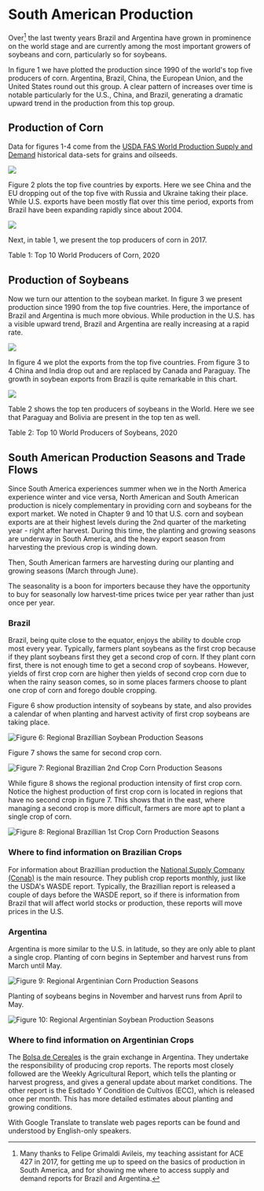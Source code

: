 # South American Production

Over[^a-south-american-production-1] the last twenty years Brazil and Argentina have grown in prominence on the world stage and are currently among the most important growers of soybeans and corn, particularly so for soybeans.

[^a-south-american-production-1]: Many thanks to Felipe Grimaldi Avileis, my teaching assistant for ACE 427 in 2017, for getting me up to speed on the basics of production in South America, and for showing me where to access supply and demand reports for Brazil and Argentina.

In figure 1 we have plotted the production since 1990 of the world's top five producers of corn. Argentina, Brazil, China, the European Union, and the United States round out this group. A clear pattern of increases over time is notable particularly for the U.S., China, and Brazil, generating a dramatic upward trend in the production from this top group.

## Production of Corn

Data for figures 1-4 come from the [USDA FAS World Production Supply and Demand](https://apps.fas.usda.gov/psdonline/app/index.html#/app/downloads) historical data-sets for grains and oilseeds.

![](assets/SouthAmericanProduction_TopProdCorn.png)

Figure 2 plots the top five countries by exports. Here we see China and the EU dropping out of the top five with Russia and Ukraine taking their place. While U.S. exports have been mostly flat over this time period, exports from Brazil have been expanding rapidly since about 2004.

![](assets/SouthAmericanProduction_TopExporterCorn.png)

Next, in table 1, we present the top producers of corn in 2017.

<div data-pagedtable="false">
  <script data-pagedtable-source type="application/json">
{"columns":[{"label":["X"],"name":[1],"type":["int"],"align":["right"]},{"label":["Country_Name"],"name":[2],"type":["chr"],"align":["left"]},{"label":["Production"],"name":[3],"type":["int"],"align":["right"]}],"data":[{"1":"1","2":"United States","3":"358447"},{"1":"2","2":"China","3":"260670"},{"1":"3","2":"Brazil","3":"87000"},{"1":"4","2":"European Union","3":"67092"},{"1":"5","2":"Argentina","3":"50500"},{"1":"6","2":"India","3":"31510"},{"1":"7","2":"Ukraine","3":"30297"},{"1":"8","2":"Mexico","3":"27346"},{"1":"9","2":"South Africa","3":"16900"},{"1":"10","2":"Russia","3":"13872"}],"options":{"columns":{"min":{},"max":[10]},"rows":{"min":[10],"max":[10]},"pages":{}}}
  </script>
</div>

Table 1: Top 10 World Producers of Corn, 2020

## Production of Soybeans

Now we turn our attention to the soybean market. In figure 3 we present production since 1990 from the top five countries. Here, the importance of Brazil and Argentina is much more obvious. While production in the U.S. has a visible upward trend, Brazil and Argentina are really increasing at a rapid rate.

![](assets/SouthAmericanProd_TopProdSoy.png)

In figure 4 we plot the exports from the top five countries. From figure 3 to 4 China and India drop out and are replaced by Canada and Paraguay. The growth in soybean exports from Brazil is quite remarkable in this chart.

![](assets/SouthAmericanProd_TopExporterSoy.png)

Table 2 shows the top ten producers of soybeans in the World. Here we see that Paraguay and Bolivia are present in the top ten as well.

<div data-pagedtable="false">
  <script data-pagedtable-source type="application/json">
{"columns":[{"label":["X"],"name":[1],"type":["int"],"align":["right"]},{"label":["Country_Name"],"name":[2],"type":["chr"],"align":["left"]},{"label":["Production"],"name":[3],"type":["int"],"align":["right"]}],"data":[{"1":"1","2":"Brazil","3":"138000"},{"1":"2","2":"United States","3":"114749"},{"1":"3","2":"Argentina","3":"46200"},{"1":"4","2":"China","3":"19602"},{"1":"5","2":"India","3":"10450"},{"1":"6","2":"Paraguay","3":"9900"},{"1":"7","2":"Canada","3":"6359"},{"1":"8","2":"Russia","3":"4307"},{"1":"9","2":"Bolivia","3":"3000"},{"1":"10","2":"Ukraine","3":"3000"}],"options":{"columns":{"min":{},"max":[10]},"rows":{"min":[10],"max":[10]},"pages":{}}}
  </script>
</div>

Table 2: Top 10 World Producers of Soybeans, 2020

## South American Production Seasons and Trade Flows

Since South America experiences summer when we in the North America experience winter and vice versa, North American and South American production is nicely complementary in providing corn and soybeans for the export market. We noted in Chapter 9 and 10 that U.S. corn and soybean exports are at their highest levels during the 2nd quarter of the marketing year - right after harvest. During this time, the planting and growing seasons are underway in South America, and the heavy export season from harvesting the previous crop is winding down.

Then, South American farmers are harvesting during our planting and growing seasons (March through June).

The seasonality is a boon for importers because they have the opportunity to buy for seasonally low harvest-time prices twice per year rather than just once per year.

### Brazil

Brazil, being quite close to the equator, enjoys the ability to double crop most every year. Typically, farmers plant soybeans as the first crop because if they plant soybeans first they get a second crop of corn. If they plant corn first, there is not enough time to get a second crop of soybeans. However, yields of first crop corn are higher then yields of second crop corn due to when the rainy season comes, so in some places farmers choose to plant one crop of corn and forego double cropping.

Figure 6 show production intensity of soybeans by state, and also provides a calendar of when planting and harvest activity of first crop soybeans are taking place.

![Figure 6: Regional Brazillian Soybean Production Seasons](assets/Brazil_Soybean.png)

Figure 7 shows the same for second crop corn.

![Figure 7: Regional Brazillian 2nd Crop Corn Production Seasons](assets/Brazil_SecondSeason_Corn.png)

While figure 8 shows the regional production intensity of first crop corn. Notice the highest production of first crop corn is located in regions that have no second crop in figure 7. This shows that in the east, where managing a second crop is more difficult, farmers are more apt to plant a single crop of corn.

![Figure 8: Regional Brazillian 1st Crop Corn Production Seasons](assets/Brazil_FirstSeason_Corn.png)

### Where to find information on Brazilian Crops

For information about Brazillian production the [National Supply Company (Conab)](http://www.conab.gov.br/index.php) is the main resource. They publish crop reports monthly, just like the USDA's WASDE report. Typically, the Brazillian report is released a couple of days before the WASDE report, so if there is information from Brazil that will affect world stocks or production, these reports will move prices in the U.S.

### Argentina

Argentina is more similar to the U.S. in latitude, so they are only able to plant a single crop. Planting of corn begins in September and harvest runs from March until May.

![Figure 9: Regional Argentinian Corn Production Seasons](assets/Argentina_Departments_Corn.png)

Planting of soybeans begins in November and harvest runs from April to May.

![Figure 10: Regional Argentinian Soybean Production Seasons](assets/Argentina_Departments_Soybean.png)

### Where to find information on Argentinian Crops

The [Bolsa de Cereales](https://www.bolsadecereales.com/) is the grain exchange in Argentina. They undertake the responsibility of producing crop reports. The reports most closely followed are the Weekly Agricultural Report, which tells the planting or harvest progress, and gives a general update about market conditions. The other report is the Esdtado Y Condition de Cultivos (ECC), which is released once per month. This has more detailed estimates about planting and growing conditions.

With Google Translate to translate web pages reports can be found and understood by English-only speakers.
